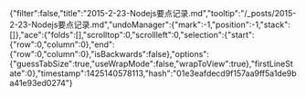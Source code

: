 {"filter":false,"title":"2015-2-23-Nodejs要点记录.md","tooltip":"/_posts/2015-2-23-Nodejs要点记录.md","undoManager":{"mark":-1,"position":-1,"stack":[]},"ace":{"folds":[],"scrolltop":0,"scrollleft":0,"selection":{"start":{"row":0,"column":0},"end":{"row":0,"column":0},"isBackwards":false},"options":{"guessTabSize":true,"useWrapMode":false,"wrapToView":true},"firstLineState":0},"timestamp":1425140578113,"hash":"01e3eafdecd9f157aa9ff5a1de9ba41e93ed0274"}